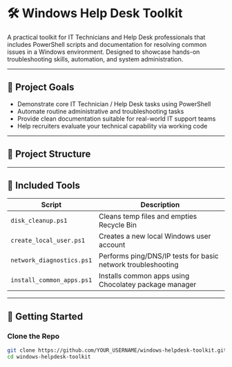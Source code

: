 # 🛠️ Windows Help Desk Toolkit

A practical toolkit for IT Technicians and Help Desk professionals that includes PowerShell scripts and documentation for resolving common issues in a Windows environment. Designed to showcase hands-on troubleshooting skills, automation, and system administration.

---

## 📌 Project Goals

- Demonstrate core IT Technician / Help Desk tasks using PowerShell
- Automate routine administrative and troubleshooting tasks
- Provide clean documentation suitable for real-world IT support teams
- Help recruiters evaluate your technical capability via working code

---

## 📂 Project Structure


---

## 🧰 Included Tools

| Script                    | Description                                                  |
|---------------------------|--------------------------------------------------------------|
| `disk_cleanup.ps1`        | Cleans temp files and empties Recycle Bin                    |
| `create_local_user.ps1`   | Creates a new local Windows user account                     |
| `network_diagnostics.ps1` | Performs ping/DNS/IP tests for basic network troubleshooting |
| `install_common_apps.ps1` | Installs common apps using Chocolatey package manager        |

---

## 🚀 Getting Started

### Clone the Repo

```bash
git clone https://github.com/YOUR_USERNAME/windows-helpdesk-toolkit.git
cd windows-helpdesk-toolkit
